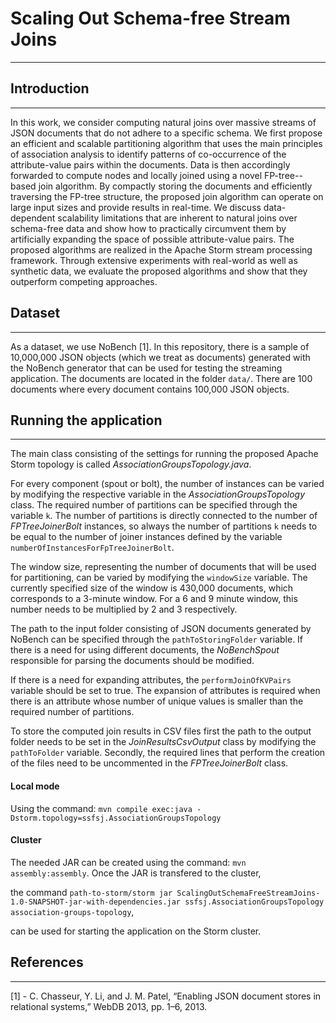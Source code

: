 Scaling Out Schema-free Stream Joins
======

---

Introduction
------

---

In this work, we consider computing natural joins over massive streams of JSON documents that do not adhere to a specific schema. 
We first propose an efficient and scalable partitioning algorithm that uses the main principles of association analysis to identify patterns of co-occurrence
of the attribute-value pairs within the documents. Data is then accordingly forwarded to compute nodes and locally joined using a novel FP-tree--based join algorithm. 
By compactly storing the documents and efficiently traversing the FP-tree structure, the proposed join algorithm can operate on large input sizes and provide results in real-time. 
We discuss data-dependent scalability limitations that are inherent to natural joins over schema-free data and show how to practically circumvent them by artificially expanding the 
space of possible attribute-value pairs. The proposed algorithms are realized in the Apache Storm stream processing framework. Through extensive experiments with real-world as well as 
synthetic data, we evaluate the proposed algorithms and show that they outperform competing approaches.

Dataset
------

---
As a dataset, we use NoBench [1]. In this repository, there is a sample of 10,000,000 JSON objects (which we treat as documents) generated with the NoBench generator that can be used for testing the streaming application. 
The documents are located in the folder `data/`. 
There are 100 documents where every document contains 100,000 JSON objects. 

Running the application
------

---

The main class consisting of the settings for running the proposed Apache Storm topology is called *AssociationGroupsTopology.java*. 

For every component (spout or bolt), the number of instances can be varied by modifying the respective variable in the *AssociationGroupsTopology* class. The required number of partitions
can be specified through the variable `k`. The number of partitions is directly connected to the number of *FPTreeJoinerBolt* instances, so always the number of partitions `k` needs to be equal
to the number of joiner instances defined by the variable `numberOfInstancesForFpTreeJoinerBolt`.

The window size, representing the number of documents that will be used for partitioning, can be varied by modifying the `windowSize` variable. 
The currently specified size of the window is 430,000 documents, which corresponds to a 3-minute window. For a 6 and 9 minute window, this number needs to be multiplied by 2 and 3 respectively. 

The path to the input folder consisting of JSON documents generated by NoBench can be specified through the `pathToStoringFolder` variable. If there is a need for using different documents, the *NoBenchSpout*
responsible for parsing the documents should be modified. 

If there is a need for expanding attributes, the `performJoinOfKVPairs` variable should be set to true. The expansion of attributes is required when there is an attribute whose number of unique values
is smaller than the required number of partitions. 

To store the computed join results in CSV files first the path to the output folder needs to be set in the *JoinResultsCsvOutput* class by modifying the `pathToFolder` variable. Secondly, the required lines 
that perform the creation of the files need to be uncommented in the *FPTreeJoinerBolt* class.

#### Local mode 

Using the command: `mvn compile exec:java -Dstorm.topology=ssfsj.AssociationGroupsTopology`

#### Cluster
The needed JAR can be created using the command: `mvn assembly:assembly`. Once the JAR is transfered to the cluster, 

the command `path-to-storm/storm jar ScalingOutSchemaFreeStreamJoins-1.0-SNAPSHOT-jar-with-dependencies.jar ssfsj.AssociationGroupsTopology association-groups-topology`,

can be used for starting the application on the Storm cluster. 

References
------

---
[1] - C. Chasseur, Y. Li, and J. M. Patel, “Enabling JSON document stores in relational systems,” WebDB 2013, pp. 1–6, 2013.